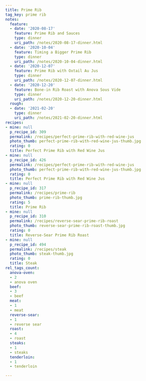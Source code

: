 ```yaml
---
title: Prime Rib
tag_key: prime rib
notes:
  feature:
  - date: '2020-08-17'
    feature: Prime Rib and Sauces
    type: dinner
    uri_path: /notes/2020-08-17-dinner.html
  - date: '2020-10-04'
    feature: Timing a Bigger Prime Rib
    type: dinner
    uri_path: /notes/2020-10-04-dinner.html
  - date: '2020-12-07'
    feature: Prime Rib with Oxtail Au Jus
    type: dinner
    uri_path: /notes/2020-12-07-dinner.html
  - date: '2020-12-20'
    feature: Bone-in Rib Roast with Anova Sous Vide
    type: dinner
    uri_path: /notes/2020-12-20-dinner.html
  rough:
  - date: '2021-02-20'
    type: dinner
    uri_path: /notes/2021-02-20-dinner.html
recipes:
- mine: null
  p_recipe_id: 309
  permalink: /recipes/perfect-prime-rib-with-red-wine-jus
  photo_thumb: perfect-prime-rib-with-red-wine-jus-thumb.jpg
  rating: 0
  title: Perfect Prime Rib with Red Wine Jus
- mine: null
  p_recipe_id: 426
  permalink: /recipes/perfect-prime-rib-with-red-wine-jus
  photo_thumb: perfect-prime-rib-with-red-wine-jus-thumb.jpg
  rating: 0
  title: Perfect Prime Rib with Red Wine Jus
- mine: null
  p_recipe_id: 317
  permalink: /recipes/prime-rib
  photo_thumb: prime-rib-thumb.jpg
  rating: 5
  title: Prime Rib
- mine: null
  p_recipe_id: 310
  permalink: /recipes/reverse-sear-prime-rib-roast
  photo_thumb: reverse-sear-prime-rib-roast-thumb.jpg
  rating: 0
  title: Reverse-Sear Prime Rib Roast
- mine: null
  p_recipe_id: 494
  permalink: /recipes/steak
  photo_thumb: steak-thumb.jpg
  rating: 0
  title: Steak
rel_tags_count:
  anova-oven:
  - 2
  - anova oven
  beef:
  - 3
  - beef
  meat:
  - 1
  - meat
  reverse-sear:
  - 1
  - reverse sear
  roast:
  - 4
  - roast
  steaks:
  - 1
  - steaks
  tenderloin:
  - 1
  - tenderloin

---
```

